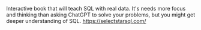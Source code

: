 
Interactive book that will teach SQL with real data. It's needs more focus and thinking than asking ChatGPT to solve your problems, but you might get deeper understanding of SQL.
https://selectstarsql.com/
